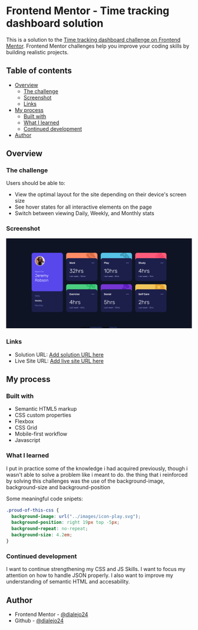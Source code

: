 # Frontend Mentor - Time tracking dashboard solution

This is a solution to the [Time tracking dashboard challenge on Frontend Mentor](https://www.frontendmentor.io/challenges/time-tracking-dashboard-UIQ7167Jw). Frontend Mentor challenges help you improve your coding skills by building realistic projects. 

## Table of contents

- [Overview](#overview)
  - [The challenge](#the-challenge)
  - [Screenshot](#screenshot)
  - [Links](#links)
- [My process](#my-process)
  - [Built with](#built-with)
  - [What I learned](#what-i-learned)
  - [Continued development](#continued-development)
- [Author](#author)


## Overview

### The challenge

Users should be able to:

- View the optimal layout for the site depending on their device's screen size
- See hover states for all interactive elements on the page
- Switch between viewing Daily, Weekly, and Monthly stats

### Screenshot

![Page screenshot](/images/screenshot.png)


### Links

- Solution URL: [Add solution URL here](https://your-solution-url.com)
- Live Site URL: [Add live site URL here](https://your-live-site-url.com)

## My process

### Built with

- Semantic HTML5 markup
- CSS custom properties
- Flexbox
- CSS Grid
- Mobile-first workflow
- Javascript

### What I learned

I put in practice some of the knowledge i had acquired previously, though i wasn't able to solve a problem like i meant to do.
the thing that i reinforced by solving this challenges was the use of the background-image, background-size and background-position

Some meaningful code snipets:

```css
.proud-of-this-css {
  background-image: url("../images/icon-play.svg");
  background-position: right 19px top -5px;
  background-repeat: no-repeat;
  background-size: 4.2em;
}
```

### Continued development

I want to continue strengthening my CSS and JS Skills. I want to focus my attention on how to handle
JSON properly. I also want to improve my understanding of semantic HTML and accesability.

## Author

- Frontend Mentor - [@dialejo24](https://www.frontendmentor.io/profile/dialejo24)
- Github - [@dialejo24](https://github.com/dialejo24)
